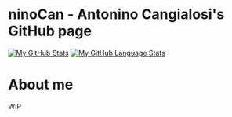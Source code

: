 # ninoCan - Anto**nino Can**gialosi's GitHub page
[![My GitHub Stats](https://github-readme-stats.vercel.app/api/?username=ninoCan&count_private=true&theme=gradient&showicons=true)]()
[![My GitHub Language Stats](https://github-readme-stats.vercel.app/api/top-langs/?username=ninoCan&count_private=true&langs_count=15&theme=dracula)]()

# About me

WIP
